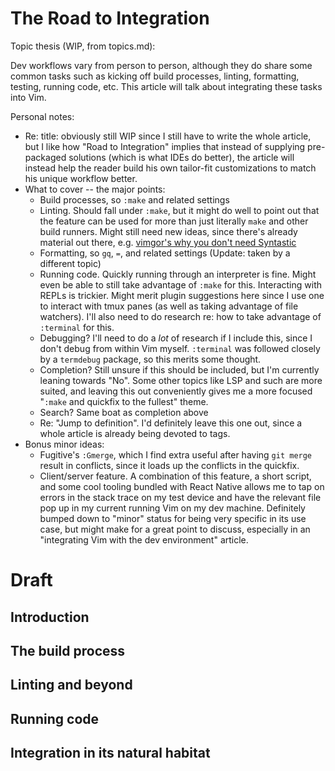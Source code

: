 The Road to Integration
=======================================================================

Topic thesis (WIP, from topics.md):

Dev workflows vary from person to person, although they do share some
common tasks such as kicking off build processes, linting, formatting,
testing, running code, etc. This article will talk about integrating
these tasks into Vim.

Personal notes:

- Re: title: obviously still WIP since I still have to write the whole
  article, but I like how "Road to Integration" implies that instead of
  supplying pre-packaged solutions (which is what IDEs do better), the
  article will instead help the reader build his own tailor-fit
  customizations to match his unique workflow better.
- What to cover -- the major points:
  - Build processes, so `:make` and related settings
  - Linting. Should fall under `:make`, but it might do well to point
    out that the feature can be used for more than just literally `make`
    and other build runners. Might still need new ideas, since there's
    already material out there, e.g. [vimgor's why you don't need
    Syntastic][1]
  - Formatting, so `gq`, `=`, and related settings (Update: taken by a different
    topic)
  - Running code. Quickly running through an interpreter is fine. Might
    even be able to still take advantage of `:make` for this.
    Interacting with REPLs is trickier. Might merit plugin suggestions
    here since I use one to interact with tmux panes (as well as taking
    advantage of file watchers). I'll also need to do research re: how
    to take advantage of `:terminal` for this.
  - Debugging? I'll need to do a *lot* of research if I include this,
    since I don't debug from within Vim myself. `:terminal` was followed
    closely by a `termdebug` package, so this merits some thought.
  - Completion? Still unsure if this should be included, but I'm
    currently leaning towards "No". Some other topics like LSP and such
    are more suited, and leaving this out conveniently gives me a more
    focused "`:make` and quickfix to the fullest" theme.
  - Search? Same boat as completion above
  - Re: "Jump to definition". I'd definitely leave this one out, since a
    whole article is already being devoted to tags.
- Bonus minor ideas:
  - Fugitive's `:Gmerge`, which I find extra useful after having `git
    merge` result in conflicts, since it loads up the conflicts in the
    quickfix.
  - Client/server feature. A combination of this feature, a short
    script, and some cool tooling bundled with React Native allows me to
    tap on errors in the stack trace on my test device and have the
    relevant file pop up in my current running Vim on my dev machine.
    Definitely bumped down to "minor" status for being very specific in
    its use case, but might make for a great point to discuss,
    especially in an "integrating Vim with the dev environment" article.

# Draft

## Introduction

## The build process

## Linting and beyond

## Running code

## Integration in its natural habitat

[1]: https://gist.github.com/ajh17/a8f5f194079818b99199
